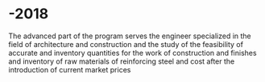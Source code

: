 # -2018
The advanced part of the program serves the engineer specialized in the field of architecture and construction and the study of the feasibility of accurate and inventory quantities for the work of construction and finishes and inventory of raw materials of reinforcing steel and cost after the introduction of current market prices
